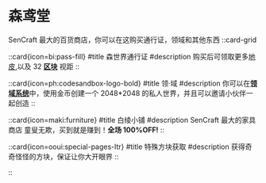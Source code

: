 # 森鸢堂

SenCraft 最大的百货商店，你可以在这购买通行证，领域和其他东西
::card-grid

::card{icon=bi:pass-fill}
#title
森世界通行证
#description
购买后可领取更多[地皮](../Plots),以及 32 [**区块**](https://minecraft.gamepedia.com/Chunk) 视距
::

::card{icon=ph:codesandbox-logo-bold}
#title
领·域
#description
你可以在[**领域系统**](../realms)中，使用金币创建一个 2048*2048 的私人世界，并且可以邀请小伙伴一起创造
::

::card{icon=maki:furniture}
#title
白绫小铺
#description
SenCraft 最大的家具商店
童叟无欺，买到就是赚到！**全场 100%OFF!**
::

::card{icon=ooui:special-pages-ltr}
#title
特殊方块获取
#description
获得奇奇怪怪的方块，保证让你大开眼界
::


::